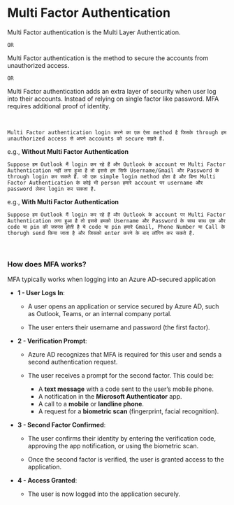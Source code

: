 # Multi Factor Authentication

Multi Factor authentication is the Multi Layer Authentication.

```
OR
```

Multi Factor authentication is the method to secure the accounts from unauthorized access.
```
OR
```
Multi Factor authentication adds an extra layer of security when user log into their accounts. Instead of relying on single factor like password. MFA requires additional proof of identity.

<br>

```Multi Factor authentication login करने का एक ऐसा method है जिसके through हम unauthorized access से अपने accounts को secure रखते हैं.```
<br>

e.g., **Without Multi Factor Authentication**

```Suppose हम Outlook मैं login कर रहे हैं और Outlook के account पर Multi Factor Authentication नहीं लगा हुआ है तो इससे हम सिर्फ Username/Gmail और Password के through login कर सकते हैं. जो एक simple login method होता है और बिना Multi Factor Authentication के कोई भी person हमारे account पर username और password लेकर login कर सकता है. ```

e.g., **With Multi Factor Authentication**

```Suppose हम Outlook मैं login कर रहे हैं और Outlook के account पर Multi Factor Authentication लगा हुआ है तो इससे हमको Username और Password के साथ साथ एक और code या pin की जरुरत होती है ये code या pin हमारे Gmail, Phone Number या Call के thorugh send किया जाता है और जिसको enter करने के बाद लॉगिन कर सकते हैं.```

<br>

### How does MFA works?

MFA typically works when logging into an Azure AD-secured application

- **1 - User Logs In**:
  
    - A user opens an application or service secured by Azure AD, such as Outlook, Teams, or an internal company portal.
 
    - The user enters their username and password (the first factor).

- **2 - Verification Prompt**:

    - Azure AD recognizes that MFA is required for this user and sends a second authentication request.
 
    - The user receives a prompt for the second factor. This could be:
        - A **text message** with a code sent to the user’s mobile phone.
        - A notification in the **Microsoft Authenticator** app.
        - A call to a **mobile** or **landline phone**.
        - A request for a **biometric scan** (fingerprint, facial recognition).

- **3 - Second Factor Confirmed**:

    - The user confirms their identity by entering the verification code, approving the app notification, or using the biometric scan.
 
    - Once the second factor is verified, the user is granted access to the application.

- **4 - Access Granted**:

    - The user is now logged into the application securely.
